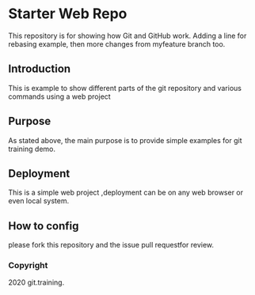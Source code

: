 # Starter Web Repo

This repository is for showing how Git and GitHub work.
Adding a line for rebasing example, then more changes from myfeature branch too.

## Introduction

This is example to show different parts of the git repository and various commands using a web project


## Purpose

As stated above, the main purpose is to provide simple examples for git training demo.


## Deployment

This is a simple web project ,deployment can be on any web browser or even local system.


## How to config

please fork this repository and the issue pull requestfor review.

### Copyright

2020 git.training.